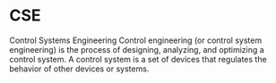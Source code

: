 # CSE
Control Systems Engineering
Control engineering (or control system engineering) is the process of designing, analyzing, and optimizing a control system. A control system is a set of devices that regulates the behavior of other devices or systems.
